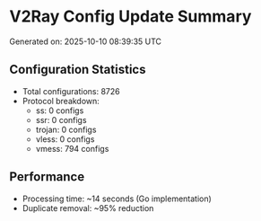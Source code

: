 # V2Ray Config Update Summary
Generated on: 2025-10-10 08:39:35 UTC

## Configuration Statistics
- Total configurations: 8726
- Protocol breakdown:
  - ss: 0 configs
  - ssr: 0 configs
  - trojan: 0 configs
  - vless: 0 configs
  - vmess: 794 configs

## Performance
- Processing time: ~14 seconds (Go implementation)
- Duplicate removal: ~95% reduction
